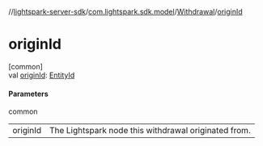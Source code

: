 //[lightspark-server-sdk](../../../index.md)/[com.lightspark.sdk.model](../index.md)/[Withdrawal](index.md)/[originId](origin-id.md)

# originId

[common]\
val [originId](origin-id.md): [EntityId](../-entity-id/index.md)

#### Parameters

common

| | |
|---|---|
| originId | The Lightspark node this withdrawal originated from. |
